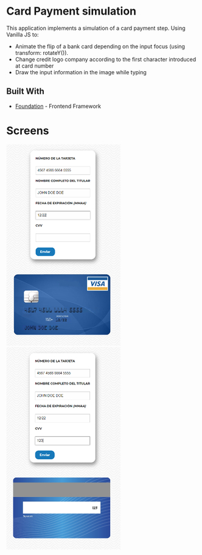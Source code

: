 # Card Payment simulation 

This application implements a simulation of a card payment step. Using Vanilla JS to:
- Animate the flip of a bank card depending on the input focus (using  transform: rotateY()).
- Change credit logo company according to the first character introduced at card number
- Draw the input information in the image while typing

## Built With
* [Foundation](https://foundation.zurb.com/) - Frontend Framework

# Screens
![alt text](https://github.com/GuilleAngulo/pago-tarjeta/blob/master/front-card.png)
![alt text](https://github.com/GuilleAngulo/pago-tarjeta/blob/master/back-card.png)
